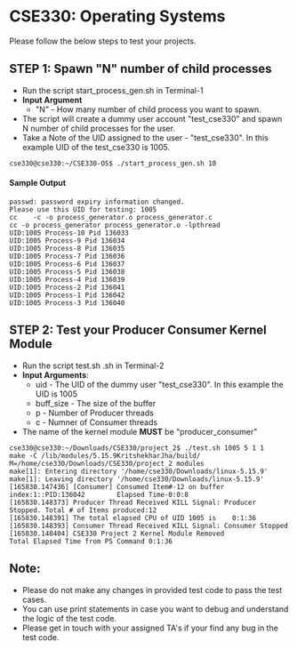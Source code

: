# CSE330: Operating Systems 

Please follow the below steps to test your projects. 

##  STEP 1: Spawn "N" number of child processes 
  
  - Run the script start_process_gen.sh in Terminal-1 
  - **Input Argument** 
    - "N" - How many number of child process you want to spawn.
  - The script will create a dummy user account "test_cse330" and spawn N number of child processes for the user.
  - Take a Note of the UID assigned to the user - "test_cse330". In this example UID of the test_cse330 is 1005.

```
cse330@cse330:~/CSE330-OS$ ./start_process_gen.sh 10
```

#### Sample Output
```
passwd: password expiry information changed.  
Please use this UID for testing: 1005  
cc    -c -o process_generator.o process_generator.c  
cc -o process_generator process_generator.o -lpthread 
UID:1005 Process-10 Pid 136033  
UID:1005 Process-9 Pid 136034  
UID:1005 Process-8 Pid 136035  
UID:1005 Process-7 Pid 136036  
UID:1005 Process-6 Pid 136037  
UID:1005 Process-5 Pid 136038  
UID:1005 Process-4 Pid 136039  
UID:1005 Process-2 Pid 136041  
UID:1005 Process-1 Pid 136042  
UID:1005 Process-3 Pid 136040  
```

##  STEP 2: Test your Producer Consumer Kernel Module

  - Run the script test.sh .sh in Terminal-2
  - **Input Arguments**: 
    - uid - The UID of the dummy user "test_cse330". In this example the UID is 1005
    - buff_size - The size of the buffer
    - p - Number of Producer threads
    - c - Numner of Consumer threads
  - The name of the kernel module **MUST** be "producer_consumer"


```
cse330@cse330:~/Downloads/CSE330/project_2$ ./test.sh 1005 5 1 1
make -C /lib/modules/5.15.9KritshekharJha/build/ M=/home/cse330/Downloads/CSE330/project_2 modules
make[1]: Entering directory '/home/cse330/Downloads/linux-5.15.9'
make[1]: Leaving directory '/home/cse330/Downloads/linux-5.15.9'
[165830.147436] [Consumer] Consumed Item#-12 on buffer index:1::PID:136042        Elapsed Time-0:0:8 
[165830.148373] Producer Thread Received KILL Signal: Producer Stopped. Total # of Items produced:12
[165830.148391] The total elapsed CPU of UID 1005 is    0:1:36  
[165830.148393] Consumer Thread Received KILL Signal: Consumer Stopped
[165830.148404] CSE330 Project 2 Kernel Module Removed
Total Elapsed Time from PS Command 0:1:36
```

## Note: 
- Please do not make any changes in provided test code to pass the test cases.
- You can use print statements in case you want to debug and understand the logic of the test code.
- Please get in touch with your assigned TA's if your find any bug in the test code.
